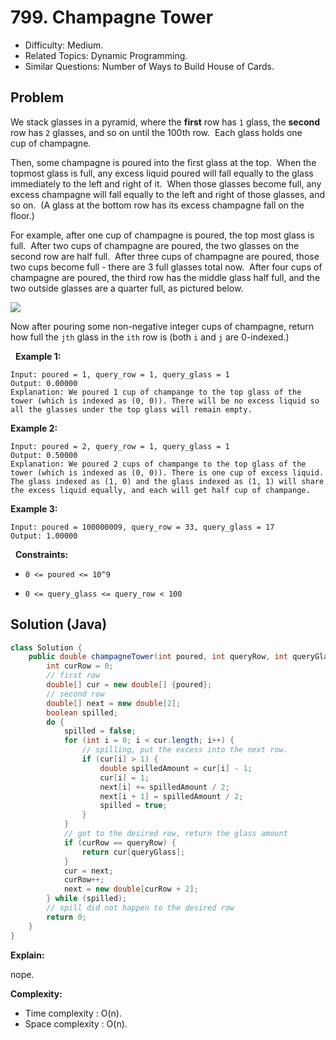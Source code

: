 # 799. Champagne Tower

- Difficulty: Medium.
- Related Topics: Dynamic Programming.
- Similar Questions: Number of Ways to Build House of Cards.

## Problem

We stack glasses in a pyramid, where the **first** row has ```1``` glass, the **second** row has ```2``` glasses, and so on until the 100th row.  Each glass holds one cup of champagne.

Then, some champagne is poured into the first glass at the top.  When the topmost glass is full, any excess liquid poured will fall equally to the glass immediately to the left and right of it.  When those glasses become full, any excess champagne will fall equally to the left and right of those glasses, and so on.  (A glass at the bottom row has its excess champagne fall on the floor.)

For example, after one cup of champagne is poured, the top most glass is full.  After two cups of champagne are poured, the two glasses on the second row are half full.  After three cups of champagne are poured, those two cups become full - there are 3 full glasses total now.  After four cups of champagne are poured, the third row has the middle glass half full, and the two outside glasses are a quarter full, as pictured below.


![](https://s3-lc-upload.s3.amazonaws.com/uploads/2018/03/09/tower.png)


Now after pouring some non-negative integer cups of champagne, return how full the ```jth``` glass in the ```ith``` row is (both ```i``` and ```j``` are 0-indexed.)

 
**Example 1:**

```
Input: poured = 1, query_row = 1, query_glass = 1
Output: 0.00000
Explanation: We poured 1 cup of champange to the top glass of the tower (which is indexed as (0, 0)). There will be no excess liquid so all the glasses under the top glass will remain empty.
```

**Example 2:**

```
Input: poured = 2, query_row = 1, query_glass = 1
Output: 0.50000
Explanation: We poured 2 cups of champange to the top glass of the tower (which is indexed as (0, 0)). There is one cup of excess liquid. The glass indexed as (1, 0) and the glass indexed as (1, 1) will share the excess liquid equally, and each will get half cup of champange.
```

**Example 3:**

```
Input: poured = 100000009, query_row = 33, query_glass = 17
Output: 1.00000
```

 
**Constraints:**


	
- ```0 <= poured <= 10^9```
	
- ```0 <= query_glass <= query_row < 100```


## Solution (Java)

```java
class Solution {
    public double champagneTower(int poured, int queryRow, int queryGlass) {
        int curRow = 0;
        // first row
        double[] cur = new double[] {poured};
        // second row
        double[] next = new double[2];
        boolean spilled;
        do {
            spilled = false;
            for (int i = 0; i < cur.length; i++) {
                // spilling, put the excess into the next row.
                if (cur[i] > 1) {
                    double spilledAmount = cur[i] - 1;
                    cur[i] = 1;
                    next[i] += spilledAmount / 2;
                    next[i + 1] = spilledAmount / 2;
                    spilled = true;
                }
            }
            // got to the desired row, return the glass amount
            if (curRow == queryRow) {
                return cur[queryGlass];
            }
            cur = next;
            curRow++;
            next = new double[curRow + 2];
        } while (spilled);
        // spill did not happen to the desired row
        return 0;
    }
}
```

**Explain:**

nope.

**Complexity:**

* Time complexity : O(n).
* Space complexity : O(n).

